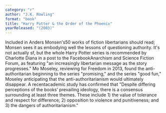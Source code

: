 ```yaml
---
category: "r"
author: "J.K. Rowling"
format: "book"
title: "Harry Potter & the Order of the Phoenix"
yearReleased: "(2003)"
---
```

Included in Anders Monsen's50 works of fiction libertarians should read; Monsen sees it as embodying well the lessons of questioning authority. It's not actually sf, but the whole Harry Potter series is recommended by Charlotte Diana in a post to the FacebookAnarchism and Science Fiction Forum, as featuring "an increasingly libertarian message as the story progresses." Mo Moseley, reviewing for Freedom in 2013, found the anti-authoritarian beginning to the series "promising," and the series "good fun," Moseley anticipating that the anti-authoritarianism would ultimately disappear. A recentacademic study has confirmed that "Despite differing perceptions of the books’ prevailing ideology, there is a consensus surrounding at least three themes. These include 1) the value of tolerance and respect for difference; 2) opposition to violence and punitiveness; and 3) the dangers of authoritarianism."
 
